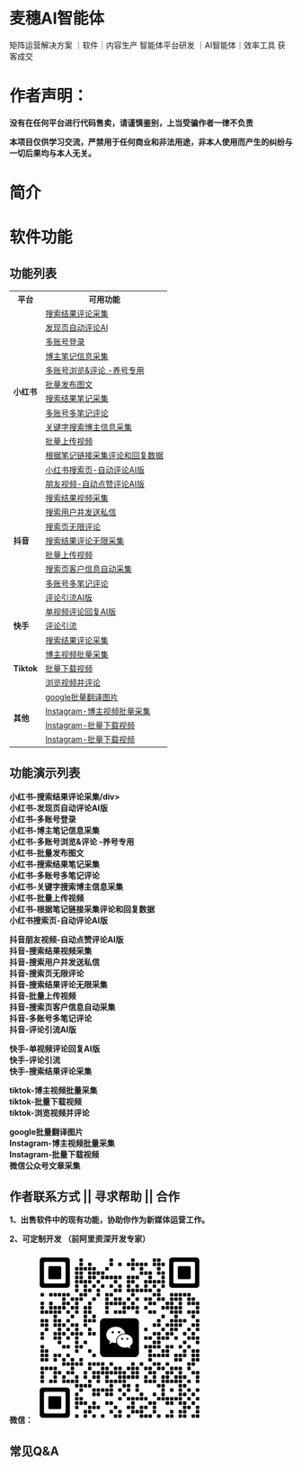 # 麦穗AI智能体
矩阵运营解决方案 ｜软件｜内容生产 智能体平台研发 ｜AI智能体｜效率工具 获客成交



# 作者声明： 
**没有在任何平台进行代码售卖，请谨慎鉴别，上当受骗作者一律不负责**

**本项目仅供学习交流，严禁用于任何商业和非法用途，非本人使用而产生的纠纷与一切后果均与本人无关。**

# 简介





# 软件功能

## 功能列表
<table>
  <tr>
    <th>平台</th>
    <th>可用功能</th>
  </tr>
  <tr>
    <td rowspan="12"><strong>小红书</strong></td>
    <td><a href="#xhs01">搜索结果评论采集</a></td>
  </tr>
  <tr>
    <td><a href="#xhs02">发现页自动评论AI</a></td>
  </tr>
  <tr>
    <td><a href="#xhs03">多账号登录</a></td>
  </tr>
  <tr>
    <td><a href="#xhs04">博主笔记信息采集</a></td>
  </tr>
  <tr>
    <td><a href="#xhs05">多账号浏览&评论 -养号专用</a></td>
  </tr>
  <tr>
    <td><a href="#xhs06">批量发布图文</a></td>
  </tr>
  <tr>
    <td><a href="#xhs07">搜索结果笔记采集</a></td>
  </tr>
  <tr>
    <td><a href="#xhs08">多账号多笔记评论</a></td>
  </tr>
  <tr>
    <td><a href="#xhs09">关键字搜索博主信息采集</a></td>
  </tr>
  <tr>
    <td><a href="#xhs10">批量上传视频</a></td>
  </tr>
  <tr>
    <td><a href="#xhs11">根据笔记链接采集评论和回复数据</a></td>
  </tr>
  <tr>
    <td><a href="#xhs12">小红书搜索页-自动评论AI版</a></td>
  </tr>
  <tr>
    <td rowspan="9"><strong>抖音</strong></td>
    <td><a href="#dy01">朋友视频-自动点赞评论AI版</a></td>
  </tr>
  <tr>
    <td><a href="#dy02">搜索结果视频采集</a></td>
  </tr>
  <tr>
    <td><a href="#dy03">搜索用户并发送私信</a></td>
  </tr>
  <tr>
    <td><a href="#dy04">搜索页无限评论</a></td>
  </tr>
  <tr>
    <td><a href="#dy05">搜索结果评论无限采集</a></td>
  </tr>
  <tr>
    <td><a href="#dy06">批量上传视频</a></td>
  </tr>
  <tr>
    <td><a href="#dy07">搜索页客户信息自动采集</a></td>
  </tr>
  <tr>
    <td><a href="#dy08">多账号多笔记评论</a></td>
  </tr>
  <tr>
    <td><a href="#dy09">评论引流AI版</a></td>
  </tr>

  <tr>
    <td rowspan="3"><strong>快手</strong></td>
    <td><a href="#ks01">单视频评论回复AI版</a></td>
  </tr>
  <tr>
    <td><a href="#ks02">评论引流</a></td>
  </tr>
  <tr>
    <td><a href="#ks03">搜索结果评论采集</a></td>
  </tr>

  <tr>
    <td rowspan="3"><strong>Tiktok</strong></td>
    <td><a href="#tt01">博主视频批量采集</a></td>
  </tr>
  <tr>
    <td><a href="#tt02">批量下载视频</a></td>
  </tr>
  <tr>
    <td><a href="#tt03">浏览视频并评论</a></td>
  </tr>

  <tr>
    <td rowspan="4"><strong>其他</strong></td>
    <td><a href="#qt01">google批量翻译图片</a></td>
  </tr>
  <tr>
    <td><a href="#qt02">Instagram-博主视频批量采集</a></td>
  </tr>
  <tr>
    <td><a href="#qt03">Instagram-批量下载视频</a></td>
  </tr>
  <tr>
    <td><a href="#qt04">Instagram-批量下载视频</a></td>
  </tr>
</table>




## 功能演示列表



**<div id="xhs01"  style="font-weight: bold;">小红书-搜索结果评论采集/div>**
**<div id="xhs02"  style="font-weight: bold;">小红书-发现页自动评论AI版</div>**
**<div id="xhs03"  style="font-weight: bold;">小红书-多账号登录</div>**
**<div id="xhs04"  style="font-weight: bold;">小红书-博主笔记信息采集</div>**
**<div id="xhs05"  style="font-weight: bold;">小红书-多账号浏览&评论 -养号专用</div>**
**<div id="xhs06"  style="font-weight: bold;">小红书-批量发布图文</div>**
**<div id="xhs07"  style="font-weight: bold;">小红书-搜索结果笔记采集</div>**
**<div id="xhs08"  style="font-weight: bold;">小红书-多账号多笔记评论</div>**
**<div id="xhs09"  style="font-weight: bold;">小红书-关键字搜索博主信息采集</div>**
**<div id="xhs10"  style="font-weight: bold;">小红书-批量上传视频</div>**
**<div id="xhs11"  style="font-weight: bold;">小红书-根据笔记链接采集评论和回复数据</div>**
**<div id="xhs12"  style="font-weight: bold;">小红书搜索页-自动评论AI版</div>**





**<div id="dy01"  style="font-weight: bold;">抖音朋友视频-自动点赞评论AI版</div>**
**<div id="dy02"  style="font-weight: bold;">抖音-搜索结果视频采集</div>**
**<div id="dy03"  style="font-weight: bold;">抖音-搜索用户并发送私信</div>**
**<div id="dy04"  style="font-weight: bold;">抖音-搜索页无限评论</div>**
**<div id="dy05"  style="font-weight: bold;">抖音-搜索结果评论无限采集</div>**
**<div id="dy06"  style="font-weight: bold;">抖音-批量上传视频</div>**
**<div id="dy07"  style="font-weight: bold;">抖音-搜索页客户信息自动采集</div>**
**<div id="dy08"  style="font-weight: bold;">抖音-多账号多笔记评论</div>**
**<div id="dy09"  style="font-weight: bold;">抖音-评论引流AI版</div>**



**<div id="ks01"  style="font-weight: bold;">快手-单视频评论回复AI版</div>**
**<div id="ks02"  style="font-weight: bold;">快手-评论引流</div>**
**<div id="ks03"  style="font-weight: bold;">快手-搜索结果评论采集</div>**





**<div id="tt01"  style="font-weight: bold;">tiktok-博主视频批量采集</div>**
**<div id="tt02"  style="font-weight: bold;">tiktok-批量下载视频</div>**
**<div id="tt03"  style="font-weight: bold;">tiktok-浏览视频并评论</div>**

**<div id="qt01"  style="font-weight: bold;">google批量翻译图片</div>**
**<div id="qt02"  style="font-weight: bold;">Instagram-博主视频批量采集</div>**
**<div id="qt03"  style="font-weight: bold;">Instagram-批量下载视频</div>**
**<div id="qt04"  style="font-weight: bold;">微信公众号文章采集</div>**







## 作者联系方式 || 寻求帮助 || 合作

1、出售软件中的现有功能，协助你作为新媒体运营工作。

2、可定制开发  **（前阿里资深开发专家）**

微信：
<img src="微信.png" width="300">





## 常见Q&A
